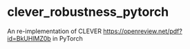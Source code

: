 # clever_robustness_pytorch
An re-implementation of CLEVER https://openreview.net/pdf?id=BkUHlMZ0b in PyTorch
